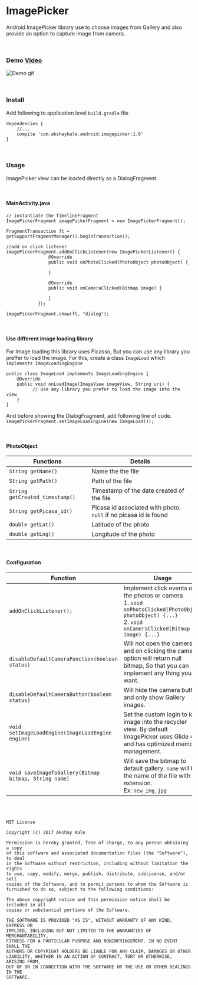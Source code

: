 # ImagePicker

Android ImagePicker library use to choose images from Gallery and also provide an option to capture image from camera.

<br>

### Demo [Video](https://youtu.be/ip0RlWPMN4k) 
![](https://raw.githubusercontent.com/akshaykale/ImagePicker/master/media/demo_gif.gif "Demo gif")


<br>

### Install

Add following to application level ```build.gradle``` file<br>
```
dependencies {
    //...
    compile 'com.akshaykale.android:imagepicker:1.0'
}
```
<br>

### Usage

ImagePicker view can be loaded directly as a DialogFragment.

<br>

#### MainActivity.java

```
// instantiate the TimelineFragment
ImagePickerFragment imagePickerFragment = new ImagePickerFragment();

FragmentTransaction ft = getSupportFragmentManager().beginTransaction();

//add on click lictener
imagePickerFragment.addOnClickListener(new ImagePickerListener() {
                @Override
                public void onPhotoClicked(PhotoObject photoObject) {
                    
                }

                @Override
                public void onCameraClicked(Bitmap image) {

                }
            });

imagePickerFragment.show(ft, "dialog");

```
<br>

#### Use different image loading library

For Image loading this library uses Picasso, But you can use any library you preffer to load the image.
For this, create a class ```ImageLoad``` which  ```implements ImageLoadingEngine``` 
```
public class ImageLoad implements ImageLoadingEngine {
    @Override
    public void onLoadImage(ImageView imageView, String uri) {
          // Use any library you prefer to load the image into the view
    }
}
```
And before showing the DialogFragment, add following line of code.<br>
```imagePickerFragment.setImageLoadEngine(new ImageLoad());```

<br>

#### PhotoObject

| Functions | Details |
|---|---|
|```String getName()``` | Name the the file |
|```String getPath()``` | Path of the file |
|```String getCreated_timestamp()``` | Timestamp of the date created of the file |
|```String getPicasa_id()```| Picasa id associated with photo. ```null``` if no picasa id is found|
|```double getLat()``` | Latitude of the photo |
|```double getLng()``` | Longitude of the photo |

<br>

#### Configuration

| Function | Usage |
|---|---|
|```addOnClickListener();```| Implement click events on the photos or camera <br>1. ```void onPhotoClicked(PhotoObject photoObject) {...}``` <br>2. ```void onCameraClicked(Bitmap image) {...}```|
|```disableDefaultCameraFunction(boolean status)```| Will not open the camera and on clicking the camera option will return null bitmap, So that you can implement any thing you want.|
|```disableDefaultCameraButton(boolean status)```| Will hide the camera button and only show Gallery images.|
|```void setImageLoadEngine(ImageLoadEngine engine)```| Set the custom login to load image into the recycler view. By default ImagePicker uses Glide 4.x, and has optimized memory management.|
|```void saveImageToGallery(Bitmap bitmap, String name)```| Will save the bitmap to default gallery. ```name``` will be the name of the file with extension.<br>Ex: ```new_img.jpg```|



<br>
<br>

```
MIT License

Copyright (c) 2017 Akshay Kale

Permission is hereby granted, free of charge, to any person obtaining a copy
of this software and associated documentation files (the "Software"), to deal
in the Software without restriction, including without limitation the rights
to use, copy, modify, merge, publish, distribute, sublicense, and/or sell
copies of the Software, and to permit persons to whom the Software is
furnished to do so, subject to the following conditions:

The above copyright notice and this permission notice shall be included in all
copies or substantial portions of the Software.

THE SOFTWARE IS PROVIDED "AS IS", WITHOUT WARRANTY OF ANY KIND, EXPRESS OR
IMPLIED, INCLUDING BUT NOT LIMITED TO THE WARRANTIES OF MERCHANTABILITY,
FITNESS FOR A PARTICULAR PURPOSE AND NONINFRINGEMENT. IN NO EVENT SHALL THE
AUTHORS OR COPYRIGHT HOLDERS BE LIABLE FOR ANY CLAIM, DAMAGES OR OTHER
LIABILITY, WHETHER IN AN ACTION OF CONTRACT, TORT OR OTHERWISE, ARISING FROM,
OUT OF OR IN CONNECTION WITH THE SOFTWARE OR THE USE OR OTHER DEALINGS IN THE
SOFTWARE.
```

